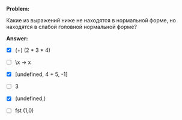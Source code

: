 **Problem:**

Какие из выражений ниже не находятся в нормальной форме, но находятся в слабой головной нормальной форме?

**Answer:**

- [x] (+) (2 * 3 * 4)

- [ ] \x -> x

- [x] [undefined, 4 + 5, -1]

- [ ] 3

- [x] (undefined,)

- [ ] fst (1,0)
